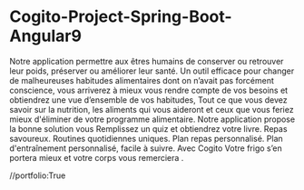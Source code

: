 # Cogito-Project-Spring-Boot-Angular9
Notre application permettre aux êtres humains de conserver ou retrouver leur poids, préserver ou améliorer leur santé.  Un outil efficace pour changer de malheureuses habitudes alimentaires dont on n’avait pas forcément conscience, vous arriverez à mieux vous rendre compte de vos besoins et obtiendrez une vue d’ensemble de vos habitudes, Tout ce que vous devez savoir sur la nutrition, les aliments qui vous aideront et ceux que vous feriez mieux d'éliminer de votre programme alimentaire.  Notre application propose la bonne solution vous Remplissez un quiz et obtiendrez votre livre. Repas savoureux. Routines quotidiennes uniques. Plan repas personnalisé. Plan d'entraînement personnalisé, facile à suivre.  Avec   Cogito Votre frigo s’en portera mieux et votre corps vous remerciera .

//portfolio:True

